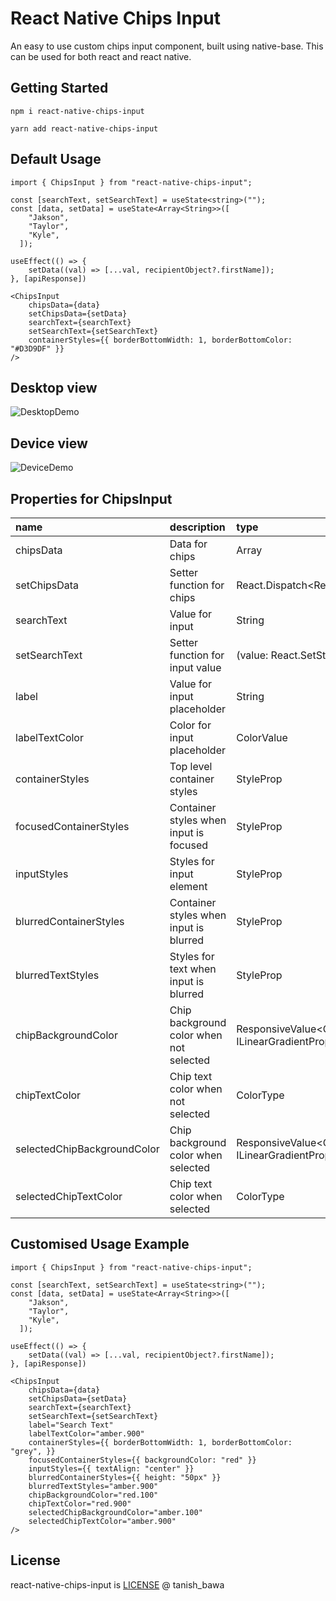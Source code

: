 # React Native Chips Input

An easy to use custom chips input component, built using native-base. This can be used for both react and react native.

## Getting Started

`npm i react-native-chips-input`

`yarn add react-native-chips-input`

## Default Usage

```
import { ChipsInput } from "react-native-chips-input";

const [searchText, setSearchText] = useState<string>("");
const [data, setData] = useState<Array<String>>([
    "Jakson",
    "Taylor",
    "Kyle",
  ]);

useEffect(() => {
    setData((val) => [...val, recipientObject?.firstName]);
}, [apiResponse])

<ChipsInput
    chipsData={data}
    setChipsData={setData}
    searchText={searchText}
    setSearchText={setSearchText}
    containerStyles={{ borderBottomWidth: 1, borderBottomColor: "#D3D9DF" }}
/>
```

## Desktop view

![DesktopDemo](https://github.com/tanishbawa/react-native-chips/assets/44227602/5551d451-ca92-4e2a-bfd2-aedd748b10ea)

## Device view

![DeviceDemo](https://github.com/tanishbawa/react-native-chips/assets/44227602/2a57858f-fcff-4f26-96a5-fdb308015a20)

## Properties for ChipsInput

| name                        | description                             | type                                               | Required |
| :-------------------------- | :-------------------------------------- | :------------------------------------------------- | :------- |
| chipsData                   | Data for chips                          | Array<String>                                      | True     |
| setChipsData                | Setter function for chips               | React.Dispatch<React.SetStateAction<String[]>>     | True     |
| searchText                  | Value for input                         | String                                             | True     |
| setSearchText               | Setter function for input value         | (value: React.SetStateAction<string>) => void      | True     |
| label                       | Value for input placeholder             | String                                             | False    |
| labelTextColor              | Color for input placeholder             | ColorValue                                         | False    |
| containerStyles             | Top level container styles              | StyleProp<ViewStyle>                               | False    |
| focusedContainerStyles      | Container styles when input is focused  | StyleProp<ViewStyle>                               | False    |
| inputStyles                 | Styles for input element                | StyleProp<TextStyle>                               | False    |
| blurredContainerStyles      | Container styles when input is blurred  | StyleProp<ViewStyle>                               | False    |
| blurredTextStyles           | Styles for text when input is blurred   | StyleProp<TextStyle>                               | False    |
| chipBackgroundColor         | Chip background color when not selected | ResponsiveValue<ColorType \| ILinearGradientProps> | False    |
| chipTextColor               | Chip text color when not selected       | ColorType                                          | False    |
| selectedChipBackgroundColor | Chip background color when selected     | ResponsiveValue<ColorType \| ILinearGradientProps> | False    |
| selectedChipTextColor       | Chip text color when selected           | ColorType                                          | False    |

## Customised Usage Example

```
import { ChipsInput } from "react-native-chips-input";

const [searchText, setSearchText] = useState<string>("");
const [data, setData] = useState<Array<String>>([
    "Jakson",
    "Taylor",
    "Kyle",
  ]);

useEffect(() => {
    setData((val) => [...val, recipientObject?.firstName]);
}, [apiResponse])

<ChipsInput
    chipsData={data}
    setChipsData={setData}
    searchText={searchText}
    setSearchText={setSearchText}
    label="Search Text"
    labelTextColor="amber.900"
    containerStyles={{ borderBottomWidth: 1, borderBottomColor: "grey", }}
    focusedContainerStyles={{ backgroundColor: "red" }}
    inputStyles={{ textAlign: "center" }}
    blurredContainerStyles={{ height: "50px" }}
    blurredTextStyles="amber.900"
    chipBackgroundColor="red.100"
    chipTextColor="red.900"
    selectedChipBackgroundColor="amber.100"
    selectedChipTextColor="amber.900"
/>
```

## License

react-native-chips-input is [LICENSE](LICENSE.MD) @ tanish_bawa
